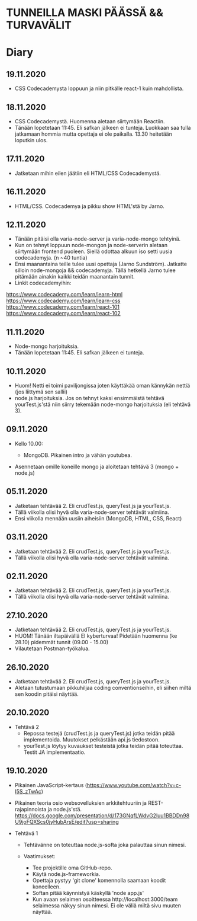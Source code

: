 
<h1>TUNNEILLA MASKI PÄÄSSÄ && TURVAVÄLIT</h1>

<h1>Diary</h1>

<h2>19.11.2020</h2>

* CSS Codecademysta loppuun ja niin pitkälle react-1 kuin mahdollista.

<h2>18.11.2020</h2>

* CSS Codecademystä. Huomenna aletaan siirtymään Reactiin.
* Tänään lopetetaan 11:45. Eli safkan jälkeen ei tunteja. Luokkaan saa tulla jatkamaan hommia mutta opettaja ei ole paikalla. 13.30 heitetään loputkin ulos.

<h2>17.11.2020</h2>

* Jatketaan mihin eilen jäätiin eli HTML/CSS Codecademystä.

<h2>16.11.2020</h2>

* HTML/CSS. Codecademya ja pikku show HTML'stä by Jarno.

<h2>12.11.2020</h2>

* Tänään pitäisi olla varia-node-server ja varia-node-mongo tehtyinä.
* Kun on tehnyt loppuun node-mongon ja node-serverin aletaan siirtymään frontend puoleen. Siellä odottaa alkuun iso setti uusia codecademyja. (n ~40 tuntia)
* Ensi maanantaina teille tulee uusi opettaja (Jarno Sundström).  Jatkatte silloin node-mongoja && codecademyja. Tällä hetkellä Jarno tulee pitämään ainakin kaikki teidän maanantain tunnit.
* Linkit codecademyihin:

https://www.codecademy.com/learn/learn-html <br/>
https://www.codecademy.com/learn/learn-css <br/>
https://www.codecademy.com/learn/react-101 <br/>
https://www.codecademy.com/learn/react-102 <br/>

<h2>11.11.2020</h2>

* Node-mongo harjoituksia.
* Tänään lopetetaan 11:45. Eli safkan jälkeen ei tunteja. 

<h2>10.11.2020</h2>

* Huom! Netti ei toimi paviljongissa joten käyttäkää oman kännykän nettiä (jos liittymä sen sallii)
* node.js harjoituksia. Jos on tehnyt kaksi ensimmäistä tehtävä yourTest.js'stä niin siirry tekemään node-mongo harjoituksia (eli tehtävä 3).

<h2>09.11.2020</h2>

* Kello 10.00:
    * MongoDB. Pikainen intro ja vähän youtubea.

* Asennetaan omille koneille mongo ja aloitetaan tehtävä 3 (mongo + node.js)

<h2>05.11.2020</h2>

* Jatketaan tehtävää 2. Eli crudTest.js, queryTest.js ja yourTest.js.
* Tällä viikolla olisi hyvä olla varia-node-server tehtävät valmiina. 
* Ensi viikolla mennään uusiin aiheisiin (MongoDB, HTML, CSS, React)

<h2>03.11.2020</h2>

* Jatketaan tehtävää 2. Eli crudTest.js, queryTest.js ja yourTest.js.
* Tällä viikolla olisi hyvä olla varia-node-server tehtävät valmiina. 

<h2>02.11.2020</h2>

* Jatketaan tehtävää 2. Eli crudTest.js, queryTest.js ja yourTest.js.
* Tällä viikolla olisi hyvä olla varia-node-server tehtävät valmiina. 

<h2>27.10.2020</h2>

* Jatketaan tehtävää 2. Eli crudTest.js, queryTest.js ja yourTest.js.
* HUOM! Tänään iltapäivällä EI kyberturvaa! Pidetään huomenna (ke 28.10) pidemmät tunnit (09.00 - 15.00)
* Vilautetaan Postman-työkalua.

<h2>26.10.2020</h2>

* Jatketaan tehtävää 2. Eli crudTest.js, queryTest.js ja yourTest.js.
* Aletaan tutustumaan pikkuhiljaa coding conventionseihin, eli siihen miltä sen koodin pitäisi näyttää.

<h2>20.10.2020</h2>

* Tehtävä 2
    * Repossa testejä (crudTest.js ja queryTest.js) jotka teidän pitää implementoida. Muutokset pelkästään api.js tiedostoon.
    * yourTest.js löytyy kuvaukset testeistä jotka teidän pitää toteuttaa. Testit JA implementaatio.

<h2>19.10.2020</h2>

* Pikainen JavaScript-kertaus (https://www.youtube.com/watch?v=c-I5S_zTwAc)
* Pikainen teoria osio websovelluksien arkkitehtuuriin ja REST-rajapinnoista ja node.js'stä. https://docs.google.com/presentation/d/173GNqfLWdvG2luu1BBDDn98U9joFQXScs0jyHubArsE/edit?usp=sharing

* Tehtävä 1
    * Tehtävänne on toteuttaa node.js-softa joka palauttaa sinun nimesi.
  
    * Vaatimukset:
        * Tee projektille oma GitHub-repo.
        * Käytä node.js-frameworkia.
        * Opettaja pystyy 'git clone' komennolla saamaan koodit koneelleen.
        * Softan pitää käynnistyä käskyllä 'node app.js'
        * Kun avaan selaimen osoitteessa http://localhost:3000/team selaimessa näkyy sinun nimesi. Ei ole väliä miltä sivu muuten näyttää. 